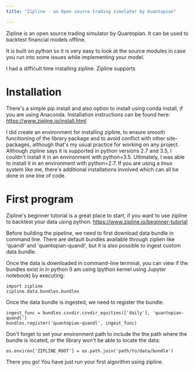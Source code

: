 ```yaml
---
title: "Zipline - an Open source trading simulator by Quantopian"

---
```


Zipline is an open source trading simulator by Quantopian. It can be used to backtest financial models offline. 

 It is built on python so it is very easy to look at the source modules in case you run into some issues while implementing your model. 
 
I had a difficult time installing zipline. Zipline supports 

# Installation 

There's a simple pip install and also option to install using conda install, if you are using Anaconda. 
Installation instructions can be found here:
https://www.zipline.io/install.html

I did create an environment for installing zipline, to ensure smooth funcitioning of the library package and to avoid conflict with other site-packages, although that's my usual practice for working on any project. Although zipline says it is supported in python versions 2.7 and 3.5, I couldn't install it in an environment with python=3.5. Ultimately, I was able to install it in an environment with python=2.7. If you are using a linux system like me, there's additional installations involved which can all be done in one line of code.

# First program

Zipline's beginner tutorial is a great place to start, if you want to use zipline to backtest your data using python.
https://www.zipline.io/beginner-tutorial

Before building the pipeline, we need to first download data bundle in command line. There are default bundles available through ziplien like 'quandl' and 'quantopian-quandl', but it is also possible to ingest custom data bundle. 

Once the data is downloaded in command-line terminal, you can view if the bundles exist in in python (I am using Ipython kernel using Jupyter notebook) by executing:

```
import zipline
zipline.data.bundles.bundles
```

Once the data bundle is ingested, we need to register the bundle:
```
ingest_func = bundles.csvdir.csvdir_equities(['daily'], 'quantopian-quandl')
bundles.register('quantopian-quandl', ingest_func)
```
Don't forget to set your environment path to include the the path where the bundle is located, or the library won't be able to locate the data:

```os.environ['ZIPLINE_ROOT'] = os.path.join('path/to/data/bundle')```

There you go! You have just run your first algorithm using zipline. 












